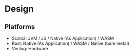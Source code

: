 # Design

## Platforms

- Scala3: JVM / JS / Native (As Application) / WASM
- Rust: Native (As Application) / WASM / Native (bare metal)
- Verilog: Hardware
